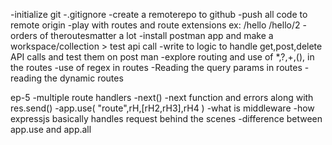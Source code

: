 -initialize git
-.gitignore
-create a remoterepo to github
-push all code to remote origin
-play with routes and route extensions ex: /hello /hello/2
-orders of theroutesmatter a lot
-install postman app and make a workspace/collection > test api call
-write to logic to handle get,post,delete  API calls and test them on post man
-explore routing and use of *,?,+,(), in the routes
-use of regex in routes
-Reading the query params in routes
-reading the dynamic routes


ep-5
-multiple route handlers
-next()
-next function and errors along with res.send()
-app.use( "route",rH,[rH2,rH3],rH4  )
-what is middleware
-how expressjs basically handles request behind the scenes
-difference between app.use and app.all